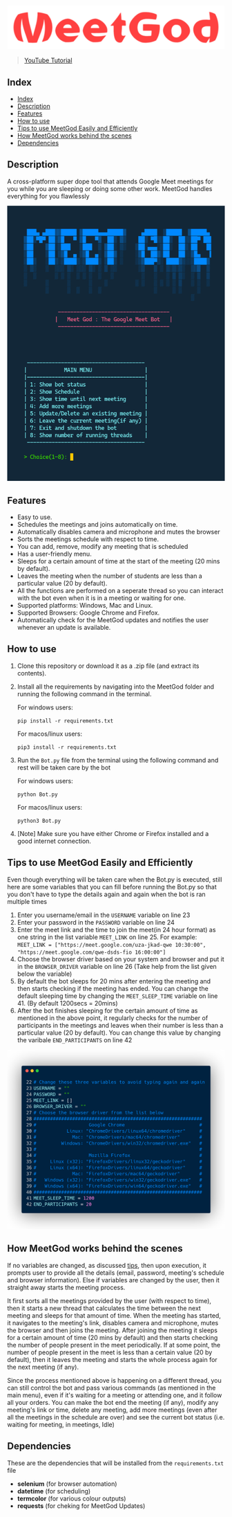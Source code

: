 ![meetgod](images/meetgod-3.png)

> [YouTube Tutorial](https://www.youtube.com/watch?v=vUAe3PhwdqI)

## Index

- [Index](#index)
- [Description](#description)
- [Features](#features)
- [How to use](#how-to-use)
- [Tips to use MeetGod Easily and Efficiently](#tips-to-use-meetgod-easily-and-efficiently)
- [How MeetGod works behind the scenes](#how-meetgod-works-behind-the-scenes)
- [Dependencies](#dependencies)

## Description

A cross-platform super dope tool that attends Google Meet meetings for you while you are sleeping or doing some other work. MeetGod handles everything for you flawlessly

![demo](images/demo-1.png)

## Features

- Easy to use.
- Schedules the meetings and joins automatically on time.
- Automatically disables camera and microphone and mutes the browser
- Sorts the meetings schedule with respect to time.
- You can add, remove, modify any meeting that is scheduled
- Has a user-friendly menu.
- Sleeps for a certain amount of time at the start of the meeting (20 mins by default).
- Leaves the meeting when the number of students are less than a particular value (20 by default).
- All the functions are performed on a seperate thread so you can interact with the bot even when it is in a meeting or waiting for one.
- Supported platforms: Windows, Mac and Linux.
- Supported Browsers: Google Chrome and Firefox.
- Automatically check for the MeetGod updates and notifies the user whenever an update is available.

## How to use

1. Clone this repository or download it as a .zip file (and extract its contents).
2. Install all the requirements by navigating into the MeetGod folder and running the following command in the terminal.

   For windows users:

   ```
   pip install -r requirements.txt
   ```

   For macos/linux users:

   ```
   pip3 install -r requirements.txt
   ```

3. Run the `Bot.py` file from the terminal using the following command and rest will be taken care by the bot

   For windows users:

   ```
   python Bot.py
   ```

   For macos/linux users:

   ```
   python3 Bot.py
   ```

4. [Note] Make sure you have either Chrome or Firefox installed and a good internet connection.

## Tips to use MeetGod Easily and Efficiently

Even though everything will be taken care when the Bot.py is executed, still here are some variables that you can fill before running the Bot.py so that you don't have to type the details again and again when the bot is ran multiple times

1. Enter you username/email in the `USERNAME` variable on line 23
2. Enter your password in the `PASSWORD` variable on line 24
3. Enter the meet link and the time to join the meet(in 24 hour format) as one string in the list variable `MEET_LINK` on line 25. For example: `MEET_LINK = ["https://meet.google.com/uza-jkad-qwe 10:30:00", "https://meet.google.com/qwe-dsds-fio 16:00:00"]`
4. Choose the browser driver based on your system and browser and put it in the `BROWSER_DRIVER` variable on line 26 (Take help from the list given below the variable)
5. By default the bot sleeps for 20 mins after entering the meeting and then starts checking if the meeting has ended. You can change the default sleeping time by changing the `MEET_SLEEP_TIME` variable on line 41. (By default 1200secs = 20mins)
6. After the bot finishes sleeping for the certain amount of time as mentioned in the above point, it regularly checks for the number of participants in the meetings and leaves when their number is less than a particular value (20 by default). You can change this value by changing the varibale `END_PARTICIPANTS` on line 42

![substitution](images/substitutes.png)

## How MeetGod works behind the scenes

If no variables are changed, as discussed [tips](#tips-to-use-meetgod-easily-and-efficiently), then upon execution, it prompts user to provide all the details (email, password, meeting's schedule and browser information). Else if variables are changed by the user, then it straight away starts the meeting process.

It first sorts all the meetings provided by the user (with respect to time), then it starts a new thread that calculates the time between the next meeting and sleeps for that amount of time. When the meeting has started, it navigates to the meeting's link, disables camera and microphone, mutes the browser and then joins the meeting. After joining the meeting it sleeps for a certain amount of time (20 mins by default) and then starts checking the number of people present in the meet periodically. If at some point, the number of people present in the meet is less than a certain value (20 by default), then it leaves the meeting and starts the whole process again for the next meeting (if any).

Since the process mentioned above is happening on a different thread, you can still control the bot and pass various commands (as mentioned in the main menu), even if it's waiting for a meeting or attending one, and it follow all your orders. You can make the bot end the meeting (if any), modify any meeting's link or time, delete any meeting, add more meetings (even after all the meetings in the schedule are over) and see the current bot status (i.e. waiting for meeting, in meetings, Idle)

## Dependencies

These are the dependencies that will be installed from the `requirements.txt` file

- **selenium** (for browser automation)
- **datetime** (for scheduling)
- **termcolor** (for various colour outputs)
- **requests** (for cheking for MeetGod Updates)
